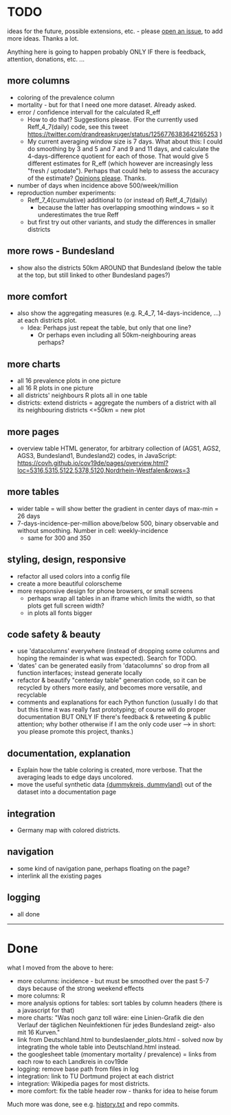 # TODO
ideas for the future, possible extensions, etc. - please [open an issue](https://github.com/covh/cov19de/issues), to add more ideas. Thanks a lot.

Anything here is going to happen probably ONLY IF there is feedback, attention, donations, etc. ...

## more columns
* coloring of the prevalence column
* mortality - but for that I need one more dataset. Already asked.
* error / confidence intervall for the calculated R_eff
  * How to do that? Suggestions please. (For the currently used Reff_4_7(daily) code, see this tweet https://twitter.com/drandreaskruger/status/1256776383642165253 )
  * My current averaging window size is 7 days. What about this: I could do smoothing by 3 and 5 and 7 and 9 and 11 days, and calculate the 4-days-difference quotient for each of those. That would give 5 different estimates for R_eff (which however are increasingly less "fresh / uptodate"). Perhaps that could help to assess the accuracy of the estimate? [Opinions please](https://github.com/covh/cov19de/issues). Thanks.
* number of days when incidence above 500/week/million
* reproduction number experiments:
  * Reff_7_4(cumulative) additional to (or instead of) Reff_4_7(daily) 
    * because the latter has overlapping smoothing windows = so it underestimates the true Reff
  * but first try out other variants, and study the differences in smaller districts  


## more rows - Bundesland
* show also the districts 50km AROUND that Bundesland (below the table at the top, but still linked to other Bundesland pages?)

## more comfort
* also show the aggregating measures (e.g. R_4_7, 14-days-incidence, ...) at each districts plot. 
  * Idea: Perhaps just repeat the table, but only that one line? 
     * Or perhaps even including all 50km-neighbouring areas perhaps?

## more charts
* all 16 prevalence plots in one picture
* all 16 R plots in one picture
* all districts' neighbours R plots all in one table
* districts: extend districts = aggregate the numbers of a district with all its neighbouring districts <=50km = new plot

## more pages
* overview table HTML generator, for arbitrary collection of (AGS1, AGS2, AGS3, Bundesland1, Bundesland2) codes, in JavaScript: https://covh.github.io/cov19de/pages/overview.html?loc=5316,5315,5122,5378,5120,Nordrhein-Westfalen&rows=3 

## more tables
* wider table = will show better the gradient in center days of max-min = 26 days 
* 7-days-incidence-per-million above/below 500, binary observable and without smoothing. Number in cell: weekly-incidence
  * same for 300 and 350

## styling, design, responsive
* refactor all used colors into a config file  
* create a more beautiful colorscheme  
* more responsive design for phone browsers, or small screens  
  * perhaps wrap all tables in an iframe which limits the width, so that plots get full screen width?  
  * in plots all fonts bigger 

## code safety & beauty
* use 'datacolumns' everywhere (instead of dropping some columns and hoping the remainder is what was expected). Search for TODO.
* 'dates' can be generated easily from 'datacolumns' so drop from all function interfaces; instead generate locally 
* refactor & beautify "centerday table" generation code, so it can be recycled by others more easily, and becomes more versatile, and recyclable
* comments and explanations for each Python function (usually I do that but this time it was really fast prototyping; of course will do proper documentation BUT ONLY IF there's feedback & retweeting & public attention; why bother otherwise if I am the only code user --> in short: you please promote this project, thanks.)

## documentation, explanation
* Explain how the table coloring is created, more verbose. That the averaging leads to edge days uncolored. 
* move the useful synthetic data [{dummykreis, dummyland}](https://covh.github.io/cov19de/pages/Dummyland.html) out of the dataset into a documentation page

## integration
* Germany map with colored districts.

## navigation
* some kind of navigation pane, perhaps floating on the page?
* interlink all the existing pages

## logging
* all done

---

# Done
what I moved from the above to here:  

* more columns: incidence - but must be smoothed over the past 5-7 days because of the strong weekend effects 
* more columns: R
* more analysis options for tables: sort tables by column headers (there is a javascript for that)
* more charts: "Was noch ganz toll wäre: eine Linien-Grafik die den Verlauf der täglichen Neuinfektionen für jedes Bundesland zeigt- also mit 16 Kurven." 
* link from Deutschland.html to bundeslaender_plots.html - solved now by integrating the whole table into Deutschland.html instead.
* the googlesheet table (momentary mortality / prevalence) = links from each row to each Landkreis in cov19de
* logging: remove base path from files in log
* integration: link to TU Dortmund project at each district
* integration: Wikipedia pages for most districts.
* more comfort: fix the table header row - thanks for idea to heise forum

Much more was done, see e.g. [history.txt](history.txt) and repo commits.


